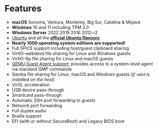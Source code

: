 # Features

- **macOS** Sonoma, Ventura, Monterey, Big Sur, Catalina & Mojave
- **Windows** 10 and 11 including TPM 2.0
- **Windows Server** 2022 2019 2016 2012-r2
- [Ubuntu](https://ubuntu.com/desktop) and all the **[official Ubuntu
    flavours](https://ubuntu.com/download/flavours)**
- **Nearly 1000 operating system editions are supported!**
- Full SPICE support including host/guest clipboard sharing
- VirtIO-webdavd file sharing for Linux and Windows guests
- VirtIO-9p file sharing for Linux and macOS guests
- [QEMU Guest Agent
    support](https://wiki.qemu.org/Features/GuestAgent); provides access
    to a system-level agent via standard QMP commands
- Samba file sharing for Linux, macOS and Windows guests (*if `smbd`
    is installed on the host*)
- VirGL acceleration
- USB device pass-through
- Smartcard pass-through
- Automatic SSH port forwarding to guests
- Network port forwarding
- Full duplex audio
- Braille support
- EFI (with or without SecureBoot) and Legacy BIOS boot
